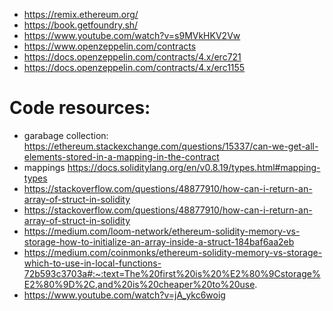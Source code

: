 -   <https://remix.ethereum.org/>
-   <https://book.getfoundry.sh/>
-   <https://www.youtube.com/watch?v=s9MVkHKV2Vw>
-   <https://www.openzeppelin.com/contracts>
-   <https://docs.openzeppelin.com/contracts/4.x/erc721>
-   <https://docs.openzeppelin.com/contracts/4.x/erc1155>

# Code resources:

-   garabage collection: <https://ethereum.stackexchange.com/questions/15337/can-we-get-all-elements-stored-in-a-mapping-in-the-contract>
-   mappings <https://docs.soliditylang.org/en/v0.8.19/types.html#mapping-types>
-   <https://stackoverflow.com/questions/48877910/how-can-i-return-an-array-of-struct-in-solidity>
-   <https://stackoverflow.com/questions/48877910/how-can-i-return-an-array-of-struct-in-solidity>
-   https://medium.com/loom-network/ethereum-solidity-memory-vs-storage-how-to-initialize-an-array-inside-a-struct-184baf6aa2eb
-   https://medium.com/coinmonks/ethereum-solidity-memory-vs-storage-which-to-use-in-local-functions-72b593c3703a#:~:text=The%20first%20is%20%E2%80%9Cstorage%E2%80%9D%2C,and%20is%20cheaper%20to%20use.
-   https://www.youtube.com/watch?v=jA_ykc6woig
